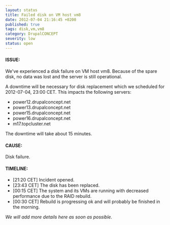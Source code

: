 ```yaml
---
layout: status
title: Failed disk on VM host vm8
date: 2012-07-04 21:16:45 +0200
published: true
tags: disk,vm,vm8
category: DrupalCONCEPT
severity: low
status: open
---
```


#### ISSUE:

We've experienced a disk failure on VM host vm8. Because of the spare disk, no data was lost and the server is still operational.

A downtime will be necessary for disk replacement which we scheduled for 2012-07-04, 23:00 CET. This impacts the following servers:

* power12.drupalconcept.net
* power13.drupalconcept.net
* power15.drupalconcept.net
* power16.drupalconcept.net
* m17.topcluster.net

The downtime will take about 15 minutes.


#### CAUSE:

Disk failure.


#### TIMELINE:

* [21:20 CET] Incident opened. 
* [23:43 CET] The disk has been replaced.
* [00:15 CET] The system and its VMs are running with decreased performance due to the RAID rebuild.
* [00:30 CET] Rebuild is progressing ok and will probably be finished in the morning.

*We will add more details here as soon as possible.*
